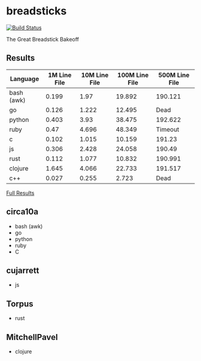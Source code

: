 # breadsticks

[![Build Status](https://travis-ci.com/Torpus/breadsticks.svg?branch=master)](https://travis-ci.com/Torpus/breadsticks)

The Great Breadstick Bakeoff

## Results
| Language   | 1M Line File | 10M Line File | 100M Line File | 500M Line File |
|------------|--------------|---------------|----------------|----------------|
| bash (awk) | 0.199        | 1.97          | 19.892         | 190.121        |
| go         | 0.126        | 1.222         | 12.495         | Dead           |
| python     | 0.403        | 3.93          | 38.475         | 192.622        |
| ruby       | 0.47         | 4.696         | 48.349         | Timeout        |
| c          | 0.102        | 1.015         | 10.159         | 191.23         |
| js         | 0.306        | 2.428         | 24.058         | 190.49         |
| rust       | 0.112        | 1.077         | 10.832         | 190.991        |
| clojure    | 1.645        | 4.066         | 22.733         | 191.517        |
| c++        | 0.027        | 0.255         | 2.723          | Dead           |

[Full Results](./testing-info.xlsx)

## circa10a

* bash (awk)
* go
* python
* ruby
* C

## cujarrett

* js

## Torpus

* rust

## MitchellPavel

* clojure
